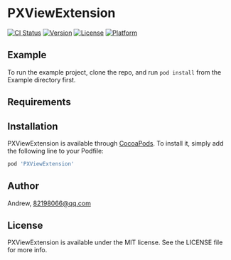 # PXViewExtension

[![CI Status](http://img.shields.io/travis/Andrew/PXViewExtension.svg?style=flat)](https://travis-ci.org/Andrew/PXViewExtension)
[![Version](https://img.shields.io/cocoapods/v/PXViewExtension.svg?style=flat)](http://cocoapods.org/pods/PXViewExtension)
[![License](https://img.shields.io/cocoapods/l/PXViewExtension.svg?style=flat)](http://cocoapods.org/pods/PXViewExtension)
[![Platform](https://img.shields.io/cocoapods/p/PXViewExtension.svg?style=flat)](http://cocoapods.org/pods/PXViewExtension)

## Example

To run the example project, clone the repo, and run `pod install` from the Example directory first.

## Requirements

## Installation

PXViewExtension is available through [CocoaPods](http://cocoapods.org). To install
it, simply add the following line to your Podfile:

```ruby
pod 'PXViewExtension'
```

## Author

Andrew, 82198066@qq.com

## License

PXViewExtension is available under the MIT license. See the LICENSE file for more info.
